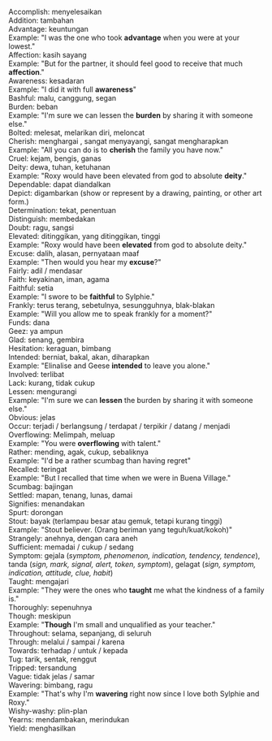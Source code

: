 Accomplish: menyelesaikan  
Addition: tambahan  
Advantage: keuntungan  
	Example: "I was the one who took **advantage** when you were at your lowest."  
Affection: kasih sayang  
	Example: "But for the partner, it should feel good to receive that much **affection**."  
Awareness: kesadaran  
	Example: "I did it with full **awareness**"  
Bashful: malu, canggung, segan  
Burden: beban  
	Example: "I'm sure we can lessen the **burden** by sharing it with someone else."  
Bolted: melesat, melarikan diri, meloncat  
Cherish: menghargai , sangat menyayangi, sangat mengharapkan  
	Example: "All you can do is to **cherish** the family you have now."  
Cruel: kejam, bengis, ganas  
Deity: dewa, tuhan, ketuhanan  
	Example: "Roxy would have been elevated from god to absolute **deity**."  
Dependable: dapat diandalkan  
Depict: digambarkan (show or represent by a drawing, painting, or other art form.)  
Determination: tekat, penentuan  
Distinguish: membedakan  
Doubt: ragu, sangsi  
Elevated: ditinggikan, yang ditinggikan, tinggi  
	Example: "Roxy would have been **elevated** from god to absolute deity."  
Excuse: dalih, alasan, pernyataan maaf  
	Example: "Then would you hear my **excuse**?"  
Fairly: adil / mendasar  
Faith: keyakinan, iman, agama  
Faithful: setia  
	Example: "I swore to be **faithful** to Sylphie."  
Frankly: terus terang, sebetulnya, sesungguhnya, blak-blakan  
	Example: "Will you allow me to speak frankly for a moment?"  
Funds: dana  
Geez: ya ampun  
Glad: senang, gembira  
Hesitation: keraguan, bimbang  
Intended: berniat, bakal, akan, diharapkan  
	Example: "Elinalise and Geese **intended** to leave you alone."  
Involved: terlibat  
Lack: kurang, tidak cukup  
Lessen: mengurangi  
	Example: "I'm sure we can **lessen** the burden by sharing it with someone else."  
Obvious: jelas  
Occur: terjadi / berlangsung / terdapat / terpikir / datang / menjadi  
Overflowing: Melimpah, meluap  
	Example: "You were **overflowing** with talent."  
Rather: mending, agak, cukup, sebaliknya  
	Example: "I'd be a rather scumbag than having regret"  
Recalled: teringat  
	Example: "But I recalled that time when we were in Buena Village."  
Scumbag: bajingan  
Settled: mapan, tenang, lunas, damai  
Signifies: menandakan  
Spurt: dorongan  
Stout: bayak (terlampau besar atau gemuk, tetapi kurang tinggi)  
	Example: "Stout believer. (Orang beriman yang teguh/kuat/kokoh)"  
Strangely: anehnya, dengan cara aneh  
Sufficient: memadai / cukup / sedang  
Symptom: gejala (*symptom, phenomenon, indication, tendency, tendence*), tanda (*sign, mark, signal, alert, token, symptom*), gelagat (*sign, symptom, indication, attitude, clue, habit*)  
Taught: mengajari  
	Example: "They were the ones who **taught** me what the kindness of a family is."  
Thoroughly: sepenuhnya  
Though: meskipun  
	Example: "**Though** I'm small and unqualified as your teacher."  
Throughout: selama, sepanjang, di seluruh  
Through: melalui / sampai / karena  
Towards: terhadap / untuk / kepada  
Tug: tarik, sentak, renggut  
Tripped: tersandung  
Vague: tidak jelas / samar  
Wavering: bimbang, ragu  
	Example: "That's why I'm **wavering** right now since I love both Sylphie and Roxy."  
Wishy-washy: plin-plan  
Yearns: mendambakan, merindukan  
Yield: menghasilkan